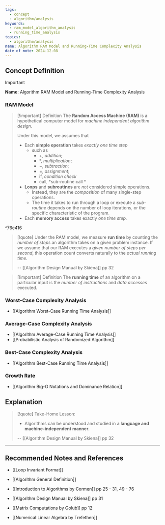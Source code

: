 ```yaml
---
tags:
  - concept
  - algorithm/analysis
keywords:
  - ram_model_algorithm_analysis
  - running_time_analysis
topics:
  - algorithm/analysis
name: Algorithm RAM Model and Running-Time Complexity Analysis
date of note: 2024-12-08
---
```


## Concept Definition

>[!important]
>**Name**: Algorithm RAM Model and Running-Time Complexity Analysis

### RAM Model

>[!important] Definition
>The **Random Access Machine (RAM)** is a hypothetical computer model for *machine independent algorithm design*.
>
>Under this model, we assumes that
>- Each **simple operation** takes *exactly one time step*
>	- such as 
>		- $+$, *addition*;
>		- $*$, *multiplication*;
>		- $-$, *subtraction*;
>		- $=$, *assignment*; 
>		- $\text{if}$, *condition check* 
>		- $\text{call}$, *sub-routine call * 
>- **Loops** and **subroutines** are *not* considered simple operations.
>	- Instead, they are the *composition* of many single-step operations.
>	- The time it takes to run through a loop or execute a *sub-routine* depends on the number of loop iterations, or the specific characteristic of the program.
>- Each **memory access** takes exactly *one time step.*

^76c416

>[!quote]
>Under the RAM model, we measure **run time** by counting the *number of steps* an algorithm takes on a given problem instance. If we assume that our RAM executes a *given number of steps per second*, this operation count converts naturally to the *actual running time*.
>
>-- [[Algorithm Design Manual by Skiena]] pp 32

>[!important] Definition
>The **running time** of an algorithm on a particular input is the *number of instructions* and *data accesses* executed.

### Worst-Case Complexity Analysis

- [[Algorithm Worst-Case Running Time Analysis]]

### Average-Case Complexity Analysis

- [[Algorithm Average-Case Running Time Analysis]]
- [[Probabilistic Analysis of Randomized Algorithm]]

### Best-Case Complexity Analysis

- [[Algorithm Best-Case Running Time Analysis]]

### Growth Rate

- [[Algorithm Big-O Notations and Dominance Relation]]

## Explanation

>[!quote]
>Take-Home Lesson: 
>- Algorithms can be understood and studied in a **language and machine-independent manner**.
>  
>-- [[Algorithm Design Manual by Skiena]] pp 32  




-----------
##  Recommended Notes and References

- [[Loop Invariant Format]]
- [[Algorithm General Definition]]

- [[Introduction to Algorithms by Cormen]] pp  25 - 31, 49 - 76
- [[Algorithm Design Manual by Skiena]] pp 31
- [[Matrix Computations by Golub]] pp 12
- [[Numerical Linear Algebra by Trefethen]]